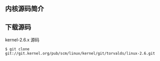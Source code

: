 ## 内核源码简介


## 下载源码
kernel-2.6.x 源码
```shell
$ git clone git://git.kernel.org/pub/scm/linux/kernel/git/torvalds/linux-2.6.git
```
